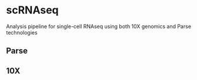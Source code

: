 # scRNAseq
Analysis pipeline for single-cell RNAseq using both 10X genomics and Parse technologies

## Parse 

## 10X 
